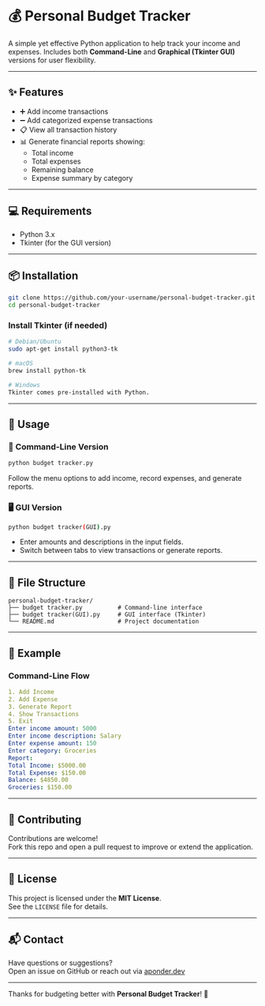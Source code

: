 # 💰 Personal Budget Tracker

A simple yet effective Python application to help track your income and expenses. Includes both **Command-Line** and **Graphical (Tkinter GUI)** versions for user flexibility.

---

## ✨ Features

- ➕ Add income transactions
- ➖ Add categorized expense transactions
- 📋 View all transaction history
- 📊 Generate financial reports showing:
  - Total income
  - Total expenses
  - Remaining balance
  - Expense summary by category

---

## 💻 Requirements

- Python 3.x
- Tkinter (for the GUI version)

---

## 📦 Installation

```bash
git clone https://github.com/your-username/personal-budget-tracker.git
cd personal-budget-tracker
```

### Install Tkinter (if needed)

```bash
# Debian/Ubuntu
sudo apt-get install python3-tk

# macOS
brew install python-tk

# Windows
Tkinter comes pre-installed with Python.
```

---

## 🚀 Usage

### 🔧 Command-Line Version

```bash
python budget tracker.py
```

Follow the menu options to add income, record expenses, and generate reports.

### 🖥 GUI Version

```bash
python budget tracker(GUI).py
```

- Enter amounts and descriptions in the input fields.
- Switch between tabs to view transactions or generate reports.

---

## 📂 File Structure

```plaintext
personal-budget-tracker/
├── budget tracker.py          # Command-line interface
├── budget tracker(GUI).py     # GUI interface (Tkinter)
└── README.md                  # Project documentation
```

---

## 📌 Example

### Command-Line Flow

```yaml
1. Add Income
2. Add Expense
3. Generate Report
4. Show Transactions
5. Exit
Enter income amount: 5000
Enter income description: Salary
Enter expense amount: 150
Enter category: Groceries
Report:
Total Income: $5000.00
Total Expense: $150.00
Balance: $4850.00
Groceries: $150.00
```

---

## 🤝 Contributing

Contributions are welcome!  
Fork this repo and open a pull request to improve or extend the application.

---

## 📝 License

This project is licensed under the **MIT License**.  
See the `LICENSE` file for details.

---

## 📬 Contact

Have questions or suggestions?  
Open an issue on GitHub or reach out via [aponder.dev](mailto:anthony@aponder.dev)

---

Thanks for budgeting better with **Personal Budget Tracker**! 💸


